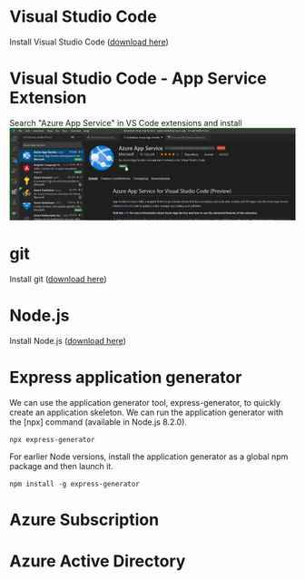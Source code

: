 # Visual Studio Code
Install Visual Studio Code ([download here](https://code.visualstudio.com/download))

# Visual Studio Code - App Service Extension
Search "Azure App Service" in VS Code extensions and install
![Azure App Service Extension](images/00/vs_code_app_service_extension.jpg)

# git
Install git ([download here](https://git-scm.com/downloads))

# Node.js
Install Node.js ([download here](https://nodejs.org/en/download/))

# Express application generator
We can use the application generator tool, express-generator, to quickly create an application skeleton.
We can run the application generator with the [npx] command (available in Node.js 8.2.0).
```
npx express-generator
```
For earlier Node versions, install the application generator as a global npm package and then launch it.
```
npm install -g express-generator
```

# Azure Subscription


# Azure Active Directory

